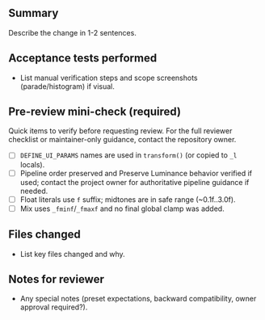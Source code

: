 <!--
 PR template for FadedBalancerOFX
 Keeps PR descriptions consistent and includes the quick pre-review checklist from the coding guide.
-->

<!-- Title: start with `fix:` `feat:` `docs:` `chore:` etc. -->
<!-- Write a short descriptive title above when creating the PR -->

## Summary
Describe the change in 1-2 sentences.

## Acceptance tests performed
- List manual verification steps and scope screenshots (parade/histogram) if visual.

## Pre-review mini-check (required)
Quick items to verify before requesting review. For the full reviewer checklist or maintainer-only guidance, contact the repository owner.

- [ ] `DEFINE_UI_PARAMS` names are used in `transform()` (or copied to `_l` locals).
 - [ ] Pipeline order preserved and Preserve Luminance behavior verified if used; contact the project owner for authoritative pipeline guidance if needed.
- [ ] Float literals use `f` suffix; midtones are in safe range (~0.1f..3.0f).
- [ ] Mix uses `_fminf`/`_fmaxf` and no final global clamp was added.

## Files changed
- List key files changed and why.

## Notes for reviewer
- Any special notes (preset expectations, backward compatibility, owner approval required?).
